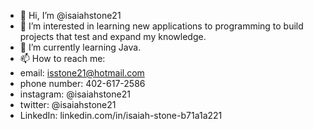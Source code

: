- 👋 Hi, I’m @isaiahstone21
- 👀 I’m interested in learning new applications to programming to build projects that test and expand my knowledge. 
- 🌱 I’m currently learning Java. 
- 📫 How to reach me:
- email: isstone21@hotmail.com
- phone number: 402-617-2586
- instagram: @isaiahstone21
- twitter: @isaiahstone21
- LinkedIn: linkedin.com/in/isaiah-stone-b71a1a221

<!---
isaiahstone21/isaiahstone21 is a ✨ special ✨ repository because its `README.md` (this file) appears on your GitHub profile.
You can click the Preview link to take a look at your changes.
--->
